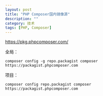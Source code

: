 ```yaml
---
layout: post
title: "PHP Composer国内镜像源"
description: ""
category: 技术
tags: [PHP, Composer]
---
```


https://pkg.phpcomposer.com/

全局：

```
composer config -g repo.packagist composer https://packagist.phpcomposer.com
```

项目：

```
composer config repo.packagist composer https://packagist.phpcomposer.com
```




